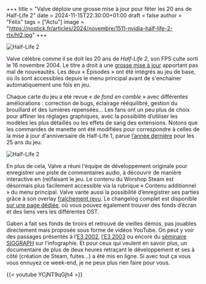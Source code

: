 +++
title = "Valve déploie une grosse mise à jour pour fêter les 20 ans de Half-Life 2"
date = 2024-11-15T22:30:00+01:00
draft = false
author = "Félix"
tags = ["Actu"]
image = "https://nostick.fr/articles/2024/novembre/1511-nvidia-half-life-2-rtx/hl2.jpg"
+++

![Half-Life 2](hl2.jpg "") 

Valve célèbre comme il se doit les 20 ans de *Half-Life 2*, son FPS culte sorti le 16 novembre 2004. Le titre a droit à une [grosse mise à jour](https://www.half-life.com/fr/halflife2/20th) apportant pas mal de nouveautés. Les deux « Épisodes » ont été intégrés au jeu de base, où ils sont accessibles depuis le menu principal avant de s'enchainer automatiquement une fois en jeu.

Chaque carte du jeu a été revue « *de fond en comble* » avec différentes améliorations : correction de bugs, éclairage rééquilibré, gestion du brouillard et des lumières repensées… Les fans ont un peu plus de choix pour affiner les réglages graphiques, avec la possibilité d’utiliser les modèles les plus détaillés ou les effets de sang des extensions. Notons que les commandes de manette ont été modifiées pour correspondre à celles de la mise à jour d'anniversaire de Half-Life 1, parue [l’année dernière](https://nostickreloaded.substack.com/i/138963186/tout-sauf-half-life) pour les 25 ans du jeu.


![Half-Life 2](flames.jpg "") 

En plus de cela, Valve a réuni l'équipe de développement originale pour enregistrer une piste de commentaires audio, à découvrir de manière interactive en (re)faisant le jeu. Le contenu du Worshop Steam est désormais plus facilement accessible via la rubrique « Contenu additionnel » du menu principal. Valve vante aussi la possibilité d’enregistrer ses parties grâce à son overlay [fraîchement revu](https://nostick.fr/articles/2024/novembre/0611-steam-enregistrement-parties-tous/). Le changelog complet est disponible [sur une page dédiée](https://www.half-life.com/fr/halflife2/20th), où vous pouvez également trouver des fonds d’écran et des liens vers les différentes OST.

Gaben a fait ses fonds de tiroirs et retrouvé de vieilles démos, pas jouables directement mais proposée sous forme de vidéos YouTube. On peut y voir des passages présentés à l’[E3 2002](https://www.youtube.com/watch?v=8CoMdbnJwvE), [l’E3 2003](https://www.youtube.com/watch?v=CaHtOISsLT4) ou encore du [séminaire SIGGRAPH](https://www.youtube.com/watch?v=wU4yPEFXzo0) sur l'infographie. Et pour ceux qui veulent en savoir plus, un documentaire de plus de deux heures retraçant le développement et ses à côté (création de Steam, fuites…) a été mis en ligne. Si avec tout ça vous vous ennuyez ce week-end, je ne peux plus rien faire pour vous.


{{< youtube YCjNT9qGjh4 >}}